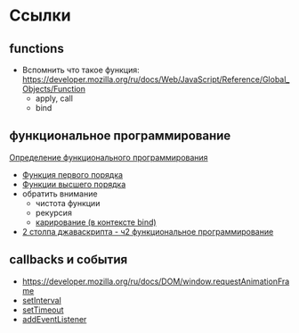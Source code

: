 # Ссылки 
## functions
* Вспомнить что такое функция: https://developer.mozilla.org/ru/docs/Web/JavaScript/Reference/Global_Objects/Function
  * apply, call
  * bind

## функциональное программирование
[Определение функционального программирования](https://ru.wikipedia.org/wiki/%D0%A4%D1%83%D0%BD%D0%BA%D1%86%D0%B8%D0%BE%D0%BD%D0%B0%D0%BB%D1%8C%D0%BD%D0%BE%D0%B5_%D0%BF%D1%80%D0%BE%D0%B3%D1%80%D0%B0%D0%BC%D0%BC%D0%B8%D1%80%D0%BE%D0%B2%D0%B0%D0%BD%D0%B8%D0%B5)
* [Функция первого порядка](https://ru.wikipedia.org/wiki/%D0%A4%D1%83%D0%BD%D0%BA%D1%86%D0%B8%D0%B8_%D0%BF%D0%B5%D1%80%D0%B2%D0%BE%D0%B3%D0%BE_%D0%BA%D0%BB%D0%B0%D1%81%D1%81%D0%B0)
* [Функции высшего порядка](https://ru.wikipedia.org/wiki/%D0%A4%D1%83%D0%BD%D0%BA%D1%86%D0%B8%D1%8F_%D0%B2%D1%8B%D1%81%D1%88%D0%B5%D0%B3%D0%BE_%D0%BF%D0%BE%D1%80%D1%8F%D0%B4%D0%BA%D0%B0)
* обратить внимание 
  * чистота функции
  * рекурсия
  * [карирование (в контексте bind)](https://learn.javascript.ru/bind)
* [2 столпа джаваскрипта - ч2 функциональное программирование](http://frontender.info/the-two-pillars-of-javascript-pt-2-functional-programming/)

## callbacks и события
* https://developer.mozilla.org/ru/docs/DOM/window.requestAnimationFrame
* [setInterval](https://developer.mozilla.org/en-US/docs/Web/API/WindowTimers/setInterval)
* [setTimeout](https://developer.mozilla.org/en-US/docs/Web/API/WindowTimers/setTimeout)
* [addEventListener](https://developer.mozilla.org/ru/docs/Web/API/EventTarget/addEventListener)


